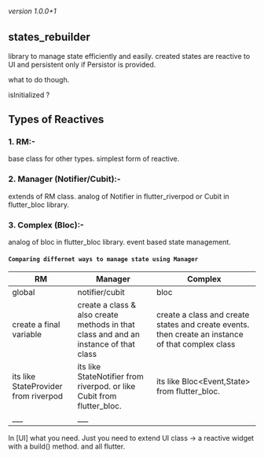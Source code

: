 ###### version 1.0.0+1
## states_rebuilder
library to manage state efficiently and easily.
created states are reactive to UI and persistent only if Persistor is provided.

what to do though.

isInitialized ? 



## Types of Reactives
### 1. RM:-
base class for other types. simplest form of reactive.
### 2. Manager (Notifier/Cubit):-
extends of RM class. analog of Notifier in flutter_riverpod or Cubit in flutter_bloc library.
### 3. Complex (Bloc):-
analog of bloc in flutter_bloc library. event based state management.
#### `Comparing differnet ways to manage state using Manager`

| RM   | Manager | Complex |
| ---- | ----    | ----    |
| global | notifier/cubit | bloc |
| create a final variable | create a class & also create methods in that class and and an instance of that class | create a class and create states and create events. then create an instance of that complex class |
| its like StateProvider<T> from riverpod | its like StateNotifier<T> from riverpod. or like Cubit<T> from flutter_bloc. | its like Bloc<Event,State> from flutter_bloc. |
|___|___|

In [UI] what you need.
Just you need to extend UI class -> a reactive widget with a build() method. and all flutter.
